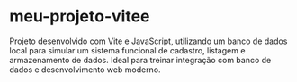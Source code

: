 # meu-projeto-vitee
Projeto desenvolvido com Vite e JavaScript, utilizando um banco de dados local para simular um sistema funcional de cadastro, listagem e armazenamento de dados. Ideal para treinar integração com banco de dados e desenvolvimento web moderno.
